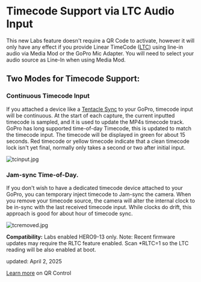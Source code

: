 # Timecode Support via LTC Audio Input

This new Labs feature doesn't require a QR Code to activate, however it will only have any effect if you provide Linear TimeCode ([LTC](https://en.wikipedia.org/wiki/Linear_timecode)) using line-in audio via Media Mod or the GoPro Mic Adapter. You will need to select your audio source as Line-In when using Media Mod.

## Two Modes for Timecode Support:

### Continuous Timecode Input

If you attached a device like a [Tentacle Sync](https://tentaclesync.com/sync-e) to your GoPro, timecode input will be continuous. At the start of each capture, the current inputted timecode is sampled, and it is used to update the MP4s timecode track. GoPro has long supported time-of-day Timecode, this is updated to match the timecode input. The timecode will be displayed in green for about 15 seconds. Red timecode or yellow timecode indicate that a clean timecode lock isn't yet final, normally only takes a second or two after initial input. 

![tcinput.jpg](tcinput.jpg)

### Jam-sync Time-of-Day.

If you don't wish to have a dedicated timecode device attached to your GoPro, you can temporary inject timecode to Jam-sync the camera. When you remove your timecode source, the camera will alter the internal clock to be in-sync with the last received timecode input. While clocks do drift, this approach is good for about hour of timecode sync.
 
![tcremoved.jpg](tcremoved.jpg)


**Compatibility:** Labs enabled HERO9-13 only.  Note: Recent firmware updates may require the RLTC feature enabled. Scan *RLTC=1 so the LTC reading will be also enabled at boot. 

        
updated: April 2, 2025

[Learn more](..) on QR Control
